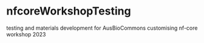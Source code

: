 # nfcoreWorkshopTesting
testing and materials development for AusBioCommons customising nf-core workshop 2023

